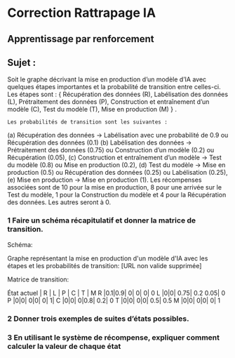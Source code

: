 # Correction Rattrapage IA 
## Apprentissage par renforcement
## Sujet :
Soit le graphe décrivant la mise en production d’un modèle d’IA avec quelques étapes importantes et la probabilité de transition entre celles-ci.
    Les étapes sont : 
{ Récupération des données (R), 
Labélisation des données (L), 
Prétraitement des données (P),
Construction et entraînement d’un modèle (C), 
Test du modèle (T), 
Mise en production (M) } .

    Les probabilités de transition sont les suivantes :
(a) Récupération des données → Labélisation avec une probabilité de 0.9 ou Récupération des données (0.1)
(b) Labélisation des données → Prétraitement des données (0.75) ou Construction d’un modèle (0.2) ou Récupération
(0.05),
(c) Construction et entraînement d’un modèle → Test du modèle (0.8) ou Mise en production (0.2),
(d) Test du modèle → Mise en production (0.5) ou Récupération des données (0.25) ou Labélisation (0.25),
(e) Mise en production → Mise en production (1).
Les récompenses associées sont de 10 pour la mise en production, 8 pour une arrivée sur le Test du modèle, 1 pour la Construction du modèle et 4 pour la Récupération des données. Les autres seront à 0.

### 1 Faire un schéma récapitulatif et donner la matrice de transition.

Schéma:

Graphe représentant la mise en production d'un modèle d'IA avec les étapes et les probabilités de transition: [URL non valide supprimée]

Matrice de transition:

État actuel | R | L | P | C | T | M
R |0.1|0.9|	0|	0|	0|	0
L |0|0|	0.75|	0.2	0.05|	0
P |0|0|	0|0|	0|	1|
C |0|0|	0|0.8|	0.2|    0
T |0|0|	0|0|	0.5|	0.5
M |0|0|	0|0|	0|	1

### 2 Donner trois exemples de suites d’états possibles.

### 3 En utilisant le système de récompense, expliquer comment calculer la valeur de chaque état